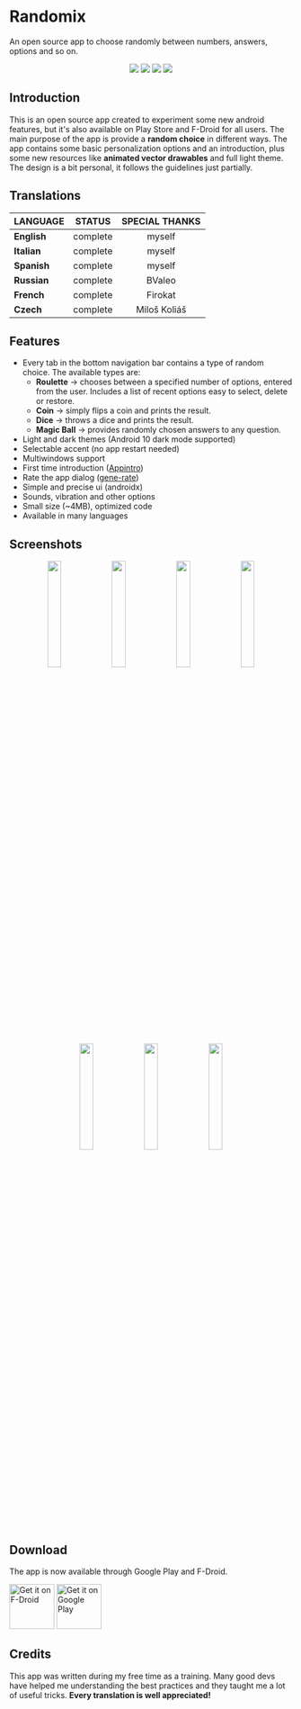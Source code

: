 # Randomix

An open source app to choose randomly between numbers, answers, options and so on.

<p align='center'>
  <a href='https://github.com/m-i-n-a-r/randomix/blob/master/LICENSE.md'><img src='https://img.shields.io/cocoapods/l/AFNetworking.svg'/></a>
  <img src='https://img.shields.io/badge/version-1.11.X-blue'/>
	<img src='https://img.shields.io/badge/status-released-success'/>
	<img src='https://img.shields.io/badge/-translations%20needed!-yellow'/>
</p>

## Introduction
This is an open source app created to experiment some new android features, but it's also available on Play Store and F-Droid for all users.
The main purpose of the app is provide a **random choice** in different ways. The app contains some basic personalization options and an introduction, plus some new resources like **animated vector drawables** and full light theme. The design is a bit personal, it follows the guidelines just partially.

## Translations

| LANGUAGE           | STATUS   | SPECIAL THANKS |
|:-------------------|:--------:|:--------------:|
| **English**        | complete | myself         |
| **Italian**        | complete | myself         |
| **Spanish**        | complete | myself         |
| **Russian**        | complete | BValeo         |
| **French**         | complete | Firokat        |
| **Czech**          | complete | Miloš Koliáš   |

## Features
- Every tab in the bottom navigation bar contains a type of random choice. The available types are:
  - **Roulette** -> chooses between a specified number of options, entered from the user. Includes a list of recent options easy to select, delete or restore.
  - **Coin** -> simply flips a coin and prints the result.
  - **Dice** -> throws a dice and prints the result.
  - **Magic Ball** -> provides randomly chosen answers to any question.
- Light and dark themes (Android 10 dark mode supported)
- Selectable accent (no app restart needed)
- Multiwindows support
- First time introduction ([Appintro](https://github.com/AppIntro/AppIntro))
- Rate the app dialog ([gene-rate](https://github.com/Pixplicity/gene-rate))
- Simple and precise ui (androidx)
- Sounds, vibration and other options
- Small size (~4MB), optimized code
- Available in many languages

## Screenshots
<p align='center'>
  <img src='https://i.imgur.com/raYv9GL.png' width='22%'/>
  <img src='https://i.imgur.com/cfYrNfv.png' width='22%'/>
  <img src='https://i.imgur.com/aCZbxJj.png' width='22%'/>
  <img src='https://i.imgur.com/MR926AC.png' width='22%'/>
  <img src='https://i.imgur.com/JunGamA.png' width='22%'/>
  <img src='https://i.imgur.com/Z9F3NRN.png' width='22%'/>
  <img src='https://i.imgur.com/vHrsvIh.png' width='22%'/>
</p>

## Download
The app is now available through Google Play and F-Droid.


[<img src="https://fdroid.gitlab.io/artwork/badge/get-it-on.png"
     alt="Get it on F-Droid"
     height="80">](https://f-droid.org/packages/com.minar.randomix/)
[<img src="https://play.google.com/intl/en_us/badges/images/generic/en-play-badge.png"
     alt="Get it on Google Play"
     height="80">](https://play.google.com/store/apps/details?id=com.minar.randomix)

## Credits
This app was written during my free time as a training. Many good devs have helped me understanding the best practices and they taught me a lot of useful tricks. **Every translation is well appreciated!**
